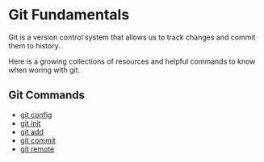 # Git Fundamentals

Git is a version control system that allows us to track changes and commit them to history.

Here is a growing collections of resources and helpful commands to know when woring with git.

## Git Commands
- [git config](./commands/config.md)
- [git init](./commands/Init.md)
- [git add](./commands/Add.md)
- [git commit](./commands/Commit.md)
- [git remote](./commands/Remote.md)